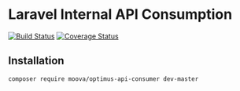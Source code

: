 # Laravel Internal API Consumption

[![Build Status](https://travis-ci.org/esbenp/laravel-api-consumer.svg)](https://travis-ci.org/esbenp/laravel-api-consumer) [![Coverage Status](https://coveralls.io/repos/esbenp/laravel-api-consumer/badge.svg)](https://coveralls.io/r/esbenp/laravel-api-consumer)

## Installation

```bash
composer require moova/optimus-api-consumer dev-master
```
